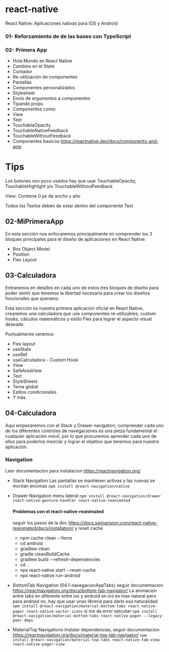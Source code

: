 # react-native
React Native: Aplicaciones nativas para IOS y Android

### 01- Reforzamiento de de las bases con TypeScript
### 02- Primera App
* Hola Mundo en React Native
* Cambios en el State
* Contador
* Re-utilización de componentes
* Pantallas
* Componentes personalizados
* Stylesheet
* Envío de argumentos a componentes
* Tipando props
* Componentes como:
* View
* Text
* TouchableOpacity
* TouchableNativeFeedback
* TouchableWithoutFeedback
* Componentes basicos https://reactnative.dev/docs/components-and-apis
# Tips
Los botones son poco usados hay que usar TouchableOpacity, TouchableHighlight y/o TouchableWithoutFeedback

View: Contiene 0 px de ancho y alto

Todos los Textos deben de estar dentro del componente Text

## 02-MiPrimeraApp
En esta sección nos enfocaremos principalmente en comprender los 3 bloques principales para el diseño de aplicaciones en React Native:

* Box Object Model
* Position
* Flex Layout

## 03-Calculadora
Entraremos en detalles en cada uno de estos tres bloques de diseño para poder sentir que tenemos la libertad necesaria para crear los diseños funcionales que queramo

Esta sección es nuestra primera aplicación oficial en React Native, crearemos una calculadora que use componentes re-utilizables, custom hooks, cálculos matemáticos y estilo Flex para lograr el aspecto visual deseado.

Puntualmente veremos:
* Flex layout
* useState
* useRef
* useCalculadora - Custom Hook
* View
* SafeAreaView
* Text
* StyleSheets
* Tema global
* Estilos condicionales
* Y más

## 04-Calculadora
Aquí empezaremos con el Stack y Drawer navigation, comprender cada uno de los diferentes controles de navegaciones es una pieza fundamental el cualquier aplicación móvil, por lo que procuremos aprender cada uno de ellos para poderlos mezclar y lograr el objetivo que tenemos para nuestra aplicación.

### Navigation
Leer documentacion para instalacion https://reactnavigation.org/
* Stack Navigation
  Las pantallas se mantienen activas y las nuevas se montan encimas
  ```npm install @react-navigation/native```
* Drawer Navigation
  menu lateral
  ```npm install @react-navigation/drawer react-native-gesture-handler react-native-reanimated```
  #### Problemas con el react-native-reanimated
  seguir los pasos de la doc https://docs.swmansion.com/react-native-reanimated/docs/installation/ y reset cache
  * npm cache clean --force
  * cd android
  * gradlew clean
  * gradle cleanBuildCache
  * gradlew build --refresh-dependencies
  * cd ..
  * npx react-native start --reset-cache
  * npx react-native run-android

* BottomTab Navigation (04.1-navegacionAppTabs)
  seguir documentacion https://reactnavigation.org/docs/bottom-tab-navigator/
  La animacion entre tabs en diferente entre ios y android
  en ios es mas natural pero para android no, hay que usar unas
  libreria para darle esa naturalidad
  ```npm install @react-navigation/material-bottom-tabs react-native-paper react-native-vector-icons```
  si me da error ejecutar 
  ```npm install @react-navigation/material-bottom-tabs react-native-paper --legacy-peer-deps```

* MaterialTop Navigations
  Instalar dependencias, seguir documentacion https://reactnavigation.org/docs/material-top-tab-navigator/
  ```npm install @react-navigation/material-top-tabs react-native-tab-view react-native-pager-view```